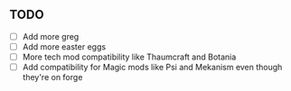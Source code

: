 ## TODO
 - [ ] Add more greg
 - [ ] Add more easter eggs
 - [ ] More tech mod compatibility like Thaumcraft and Botania
 - [ ] Add compatibility for Magic mods like Psi and Mekanism even though they're on forge
